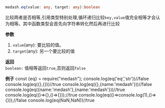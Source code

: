 ```typescript
medash.eq(value: any, target: any):boolean
```  
比较两者是否相等,引用类型特别处理,循环递归比较`key,value`值完全相等才会认为相等。其中函数类型会首先向字符串转化然后再进行比较

**参数**  
1. `value`(any): 要比较的值。
2. `target`(any): 另一个要比较的值

**返回**  
`boolean:` 值相等返回`true`,否则返回`false` 

**例子**
<me-embed>const {eq} = require("medash");
console.log(eq('eq','str'))//false
console.log(eq({},{}))//true
console.log(eq({},{name:'medash'}))//false
console.log(eq({name:'medash'},{name:'medash'}))//true
console.log(eq(()=>{},()=>{}));//true
console.log(eq(()=>console.log(1),()=>{}));//false
console.log(eq(NaN,NaN))//true</me-embed>


